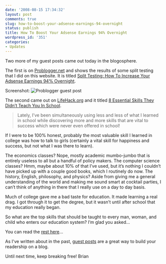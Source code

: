 ```yaml
---
date: '2008-08-15 17:34:32'
layout: post
comments: true
slug: how-to-boost-your-adsense-earnings-94-overnight
status: publish
title: How To Boost Your Adsense Earnings 94% Overnight
wordpress_id: '351'
categories:
- Updates
---
```


Two more of my guest posts came out today in the blogosphere.

The first is on [Problogger.net](http://www.problogger.net/archives/2008/08/16/split-testing-how-to-increase-your-adsense-earnings-94-overnight/) and shows the results of some split testing that I did on this website.  It is titled [Split Testing: How To Increase Your Adsense Earnings 94% Overnight](http://www.problogger.net/archives/2008/08/16/split-testing-how-to-increase-your-adsense-earnings-94-overnight/).

Screenshot:
![Problogger guest post](http://s3.amazonaws.com/oldbloguploads/2008/08/problogger-guest-post1.png)

The second came out on [LifeHack.org](http://www.lifehack.org/articles/lifestyle/8-essential-skills-they-didnt-teach-you-in-school.html) and it titled [8 Essential Skills They Didn’t Teach You In School](http://www.lifehack.org/articles/lifestyle/8-essential-skills-they-didnt-teach-you-in-school.html).




> Lately, I’ve been simultaneously using less and less of what I learned in school while discovering more and more skills that are vital to success which were never even offered in school!

If I were to be 100% honest, probably the most valuable skill I learned in college was how to talk to girls (certainly a vital skill for happiness and success, but not what I was there to learn).

The economics classes? Nope, mostly academic mumbo-jumbo that is entirely useless to all but a handful of policy makers. The computer science classes? Hmm, maybe about 10% of that I’ve used, but it’s nothing I couldn’t have picked up with a couple good books, which I routinely do now. The history, English, philosophy, and physics? Aside from giving me a general understanding of the world and making me sound smart at cocktail parties, I can’t think of anything in there that I really use on a day to day basis.

Much of college gave me a bad taste for education. It made learning a real drag. I got through it to get the degree, but it wasn’t until after school that my education really began.

So what are the top skills that should be taught to every man, woman, and child who enters our education system? I’m glad you asked…



You can read the [rest here](http://www.lifehack.org/articles/lifestyle/8-essential-skills-they-didnt-teach-you-in-school.html)...

As I've written about in the past, [guest posts](http://brianarmstrong.org/posts/conclusion/) are a great way to build your readership on a blog.

Until next time, keep breaking free!
Brian
